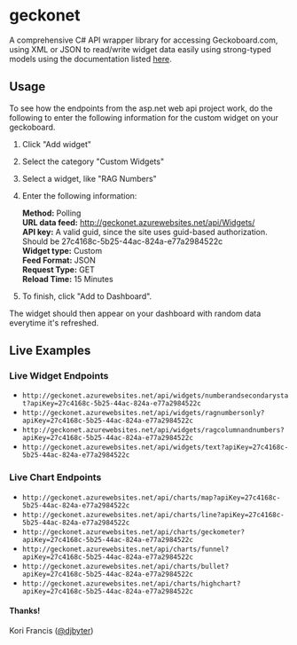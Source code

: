 geckonet
========

A comprehensive C# API wrapper library for accessing Geckoboard.com, using XML or JSON to read/write widget data easily using strong-typed models using the documentation listed [here](https://developer-custom.geckoboard.com/#introduction).

## Usage

To see how the endpoints from the asp.net web api project work, do the following to enter the following information for the custom widget on your geckoboard.

1. Click "Add widget"
2. Select the category "Custom Widgets"
3. Select a widget, like "RAG Numbers"
4. Enter the following information:

	**Method:** Polling  
	**URL data feed:** http://geckonet.azurewebsites.net/api/Widgets/<method name here>  
	**API key:** A valid guid, since the site uses guid-based authorization. Should be 27c4168c-5b25-44ac-824a-e77a2984522c  
	**Widget type:** Custom  
	**Feed Format:** JSON  
	**Request Type:** GET  
	**Reload Time:** 15 Minutes  

5. To finish, click "Add to Dashboard".

The widget should then appear on your dashboard with random data everytime it's refreshed.

## Live Examples

### Live Widget Endpoints
* `http://geckonet.azurewebsites.net/api/widgets/numberandsecondarystat?apiKey=27c4168c-5b25-44ac-824a-e77a2984522c`
* `http://geckonet.azurewebsites.net/api/widgets/ragnumbersonly?apiKey=27c4168c-5b25-44ac-824a-e77a2984522c`
* `http://geckonet.azurewebsites.net/api/widgets/ragcolumnandnumbers?apiKey=27c4168c-5b25-44ac-824a-e77a2984522c`
* `http://geckonet.azurewebsites.net/api/widgets/text?apiKey=27c4168c-5b25-44ac-824a-e77a2984522c`

### Live Chart Endpoints
* `http://geckonet.azurewebsites.net/api/charts/map?apiKey=27c4168c-5b25-44ac-824a-e77a2984522c`
* `http://geckonet.azurewebsites.net/api/charts/line?apiKey=27c4168c-5b25-44ac-824a-e77a2984522c`
* `http://geckonet.azurewebsites.net/api/charts/geckometer?apiKey=27c4168c-5b25-44ac-824a-e77a2984522c`
* `http://geckonet.azurewebsites.net/api/charts/funnel?apiKey=27c4168c-5b25-44ac-824a-e77a2984522c`
* `http://geckonet.azurewebsites.net/api/charts/bullet?apiKey=27c4168c-5b25-44ac-824a-e77a2984522c`
* `http://geckonet.azurewebsites.net/api/charts/highchart?apiKey=27c4168c-5b25-44ac-824a-e77a2984522c`

#### Thanks!
Kori Francis ([@djbyter](http://twitter.com/djbyter))

